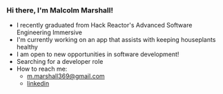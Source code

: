 ### Hi there, I'm Malcolm Marshall!

- I recently graduated from Hack Reactor's Advanced Software Engineering Immersive
- I'm currently working on an app that assists with keeping houseplants healthy
- I am open to new opportunities in software development!
- Searching for a developer role
- How to reach me: 
    - m.marshall369@gmail.com
    - [linkedin](https://www.linkedin.com/in/malcolm-marshall/)


